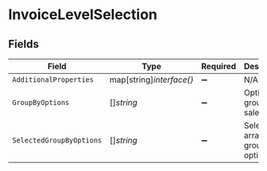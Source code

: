 # InvoiceLevelSelection


## Fields

| Field                               | Type                                | Required                            | Description                         |
| ----------------------------------- | ----------------------------------- | ----------------------------------- | ----------------------------------- |
| `AdditionalProperties`              | map[string]*interface{}*            | :heavy_minus_sign:                  | N/A                                 |
| `GroupByOptions`                    | []*string*                          | :heavy_minus_sign:                  | Options for grouping sales.         |
| `SelectedGroupByOptions`            | []*string*                          | :heavy_minus_sign:                  | Selected array of grouping options. |